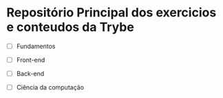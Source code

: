 # Repositório Principal dos exercicios e conteudos da Trybe

- [ ] Fundamentos

- [ ] Front-end

- [ ] Back-end

- [ ] Ciência da computação

